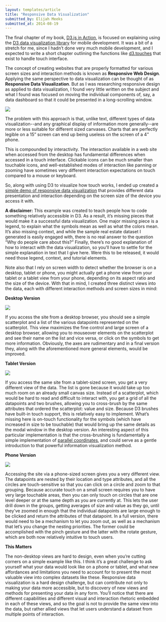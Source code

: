 ```yaml
---
layout: templates/article
title: "Responsive Data Visualization"
submitted_by: Elijah Meeks
submitted_at: 2014-08-19
---
```


The final chapter of my book, [D3.js in Action](http://manning.com/meeks/), is focused on explaining using the [D3 data visualization library](http://d3js.org) for mobile development. It was a bit of a stretch for me, since I hadn’t done very much mobile development, and I expected to write a short chapter outlining the functions like [d3.touches](https://github.com/mbostock/d3/wiki/Selections#d3_touches) that exist to handle touch interface.





The concept of creating websites that are properly formatted for various screen sizes and interaction methods is known as **Responsive Web Design**. Applying the same perspective to data visualization can be thought of as **Responsive Data Visualization**. But as I was researching responsive design as applied to data visualization, I found very little written on the subject and what I found was focused on moving the individual components of, say, a data dashboard so that it could be presented in a long-scrolling window.





![](../post-images/ch12_design1.png)





The problem with this approach is that, unlike text, different types of data visualization--and any graphical display of information more generally--are more or less suitable for different sized canvases. Charts that are perfectly legible on a 15” screen can end up being useless on the screen of a 4” phone.


This is compounded by interactivity. The interaction available in a web site when accessed from the desktop has fundamental differences when accessed in a touch interface. Clickable icons can be much smaller than touchable icons, and well-established modes of interaction like panning or zooming have sometimes very different interaction expectations on touch compared to a mouse or keyboard.


So, along with using D3 to visualize how touch works, I ended up created a [simple demo of responsive data visualization](http://emeeks.github.io/d3mobile/) that provides different data presentation and interaction depending on the screen size of the device you access it with.


**A disclaimer:** This example was created to teach people how to code something relatively accessible in D3. As a result, it’s missing pieces that would make it a successful data visualization. One major missing piece is a legend, to explain what the symbols mean as well as what the colors mean. It’s also missing context, and while the sample real estate dataset I generated is easily engaged with, there is no real answer to the question “Why do people care about this?” Finally, there’s no good explanation of how to interact with the data visualization, so you’ll have to settle for the simple explanation in text that I give here. Were this to be released, it would need those legend, context, and tutorial elements.


Note also that I rely on screen width to detect whether the browser is on a desktop, tablet or phone, you might actually get a phone view from your tablet or a tablet view from your phone, depending on its aspect ratio and the size of the device. With that in mind, I created three distinct views into the data, each with different interaction methods and screen sizes in mind:


**Desktop Version**


![](../post-images/ch12_desktop1.png)


If you access the site from a desktop browser, you should see a simple scatterplot and a list of the various datapoints represented on the scatterplot. This view maximizes the fine control and large screen of a desktop browser, allowing you to mouseover elements on the scatterplot and see their name on the list and vice versa, or click on the symbols to get more information. Obviously, the axes are rudimentary and in a final version they, along with the aforementioned more general elements, would be improved.





**Tablet Version**


![](../post-images/ch12_tablet2.png)


If you access the same site from a tablet-sized screen, you get a very different view of the data. The list is gone because it would take up too much room on an already small canvas size. Instead of a scatterplot, which would be hard to read and difficult to interact with, you get a grid of all the datapoints and two brushes, allowing you to cross-brush by the same attributes that ordered the scatterplot: value and size. Because D3 brushes have built-in touch support, this is relatively easy to implement. What’s missing here is on-touch functionality for the symbols (which have increased in size to be touchable) that would bring up the same details as the modal window in the desktop version. An interesting aspect of this particular implementation is that the cross-brushing is fundamentally a simple implementation of [parallel coordinates](http://exposedata.com/parallel/), and could serve as a gentle introduction to that powerful information visualization method.





**Phone Version**


![](../post-images/ch12_phone1.png)





Accessing the site via a phone-sized screen gives you a very different view. The datapoints are nested by their location and type attributes, and all the circles are touch-sensitive so that you can click on a circle and zoom to that grouping. Because accurate touch on a small screen requires you to have very large touchable areas, then you can only touch on circles that are one level deeper or at the same depth as you are currently at. This lets the user drill down in the groups, getting averages of size and value as they go, until they’ve zoomed in enough that the individual datapoints are large enough to be clicked and return the attributes of that datapoint. In a full version, there would need to be a mechanism to let you zoom out, as well as a mechanism that let’s you change the nesting priorities. The former could be accomplished with the pinch gesture and the latter with the rotate gesture, which are both now relatively intuitive to touch users.





**This Matters**


The non-desktop views are hard to design, even when you’re cutting corners on a simple example like this. I think it’s a great challenge to ask yourself what your data would look like on a phone or tablet, and what new affordances and limitations you need to account for to present the most valuable view into complex datasets like these. Responsive data visualization is a hard design challenge, but can contribute not only to making your data more accessible, but to discovery of new views and methods for presenting your data in any form. You’ll notice that there are different capabilities and different visual and interaction rhetoric embedded in each of these views, and so the goal is not to provide the same view into the data, but rather allied views that let users understand a dataset from multiple points of interaction.



